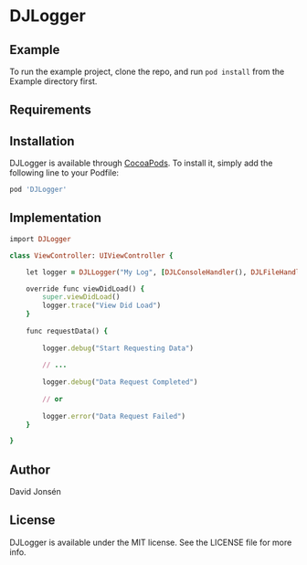 # DJLogger

<!-- [![CI Status](https://img.shields.io/travis/David Jonsén/DJLogger.svg?style=flat)](https://travis-ci.org/David Jonsén/DJLogger) 
[![Version](https://img.shields.io/cocoapods/v/DJLogger.svg?style=flat)](https://cocoapods.org/pods/DJLogger)
[![License](https://img.shields.io/cocoapods/l/DJLogger.svg?style=flat)](https://cocoapods.org/pods/DJLogger)
[![Platform](https://img.shields.io/cocoapods/p/DJLogger.svg?style=flat)](https://cocoapods.org/pods/DJLogger)-->

## Example

To run the example project, clone the repo, and run `pod install` from the Example directory first.

## Requirements

## Installation

DJLogger is available through [CocoaPods](https://cocoapods.org). To install
it, simply add the following line to your Podfile:

```ruby
pod 'DJLogger'
```

## Implementation

```ruby
import DJLogger

class ViewController: UIViewController {

    let logger = DJLLogger("My Log", [DJLConsoleHandler(), DJLFileHandler("logfile")])

    override func viewDidLoad() {
        super.viewDidLoad()
        logger.trace("View Did Load")
    }
    
    func requestData() {
    
        logger.debug("Start Requesting Data")
        
        // ...
        
        logger.debug("Data Request Completed")
        
        // or
        
        logger.error("Data Request Failed")
    }

}

```

## Author

David Jonsén

## License

DJLogger is available under the MIT license. See the LICENSE file for more info.

